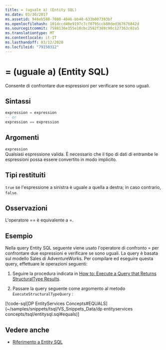```yaml
---
title: = (uguale a) (Entity SQL)
ms.date: 03/30/2017
ms.assetid: 948eb588-7080-4046-bb48-633b007393bf
ms.openlocfilehash: 101dccd40e9197c7cf0795ccb80ded367676842d
ms.sourcegitcommit: 7588136e355e10cbc2582f389c90c127363c02a5
ms.translationtype: MT
ms.contentlocale: it-IT
ms.lasthandoff: 03/12/2020
ms.locfileid: "79150312"
---
```

# <a name="-equals-entity-sql"></a>= (uguale a) (Entity SQL)
Consente di confrontare due espressioni per verificare se sono uguali.  
  
## <a name="syntax"></a>Sintassi  
  
```sql  
expression = expression  
-- or
expression == expression  
```  
  
## <a name="arguments"></a>Argomenti  
 `expression`  
 Qualsiasi espressione valida. È necessario che il tipo di dati di entrambe le espressioni possa essere convertito in modo implicito.  
  
## <a name="result-types"></a>Tipi restituiti  
 `true` se l'espressione a sinistra è uguale a quella a destra; in caso contrario, `false`.  
  
## <a name="remarks"></a>Osservazioni  
 L'operatore == è equivalente a =.  
  
## <a name="example"></a>Esempio  
 Nella query Entity SQL seguente viene usato l'operatore di confronto = per confrontare due espressioni e verificare se sono uguali. La query è basata sul modello Sales di AdventureWorks. Per compilare ed eseguire questa query, effettuare le operazioni seguenti:  
  
1. Seguire la procedura indicata in [How to: Execute a Query that Returns StructuralType Results](../how-to-execute-a-query-that-returns-structuraltype-results.md).  
  
2. Passare la query seguente come argomento al metodo `ExecuteStructuralTypeQuery` :  
  
 [!code-sql[DP EntityServices Concepts#EQUALS](~/samples/snippets/tsql/VS_Snippets_Data/dp entityservices concepts/tsql/entitysql.sql#equals)]  
  
## <a name="see-also"></a>Vedere anche

- [Riferimento a Entity SQL](entity-sql-reference.md)
